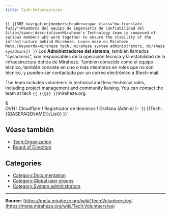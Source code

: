 ```yaml
---
title: Tech:Volunteers/es
---
```


 `{{ {{SRE navigation|members|header=<span class="mw-translate-fuzzy">Miembros del equipo de Ingeniería de Confiabilidad del Sitio</span>|description=Miraheze's Technology team is composed of various members who work together to ensure the stability of the infrastructure behind Miraheze. Learn more on Miraheze Meta.|keywords=miraheze tech, miraheze system administrators, miraheze sysadmins}} }}`
Los **Administradores del sistema**, también llamados “sysadmins”, son responsables de la operación técnica y la estabilidad de la infraestructura detrás de Miraheze. También conocido como el equipo técnico, también consiste en uno o más miembros en roles que no son técnico, y pueden ser contactado por un correo electrónico a $tech-mail.

The team includes volunteers in technical and less-technical roles, including project management and community liaising. You can contact the team at tech `{{ {{@}} }}`miraheze.org.

<div style="width: 100%; overflow: auto;>
{| class="wikitable center"
|-
! class="unsortable"| [ `{{ {{fullurl:Tech:Volunteers/List|action=edit}} }}` +/-]
! Nombre y Rol
! Apodo de Libera Chat
! Correo electrónico
! Cáscara
! GitHub
! Phabricator (admin)
! RamNode <br />&<br /> OVH
! Cloudflare
! Registrador de dominios
! Grafana (Admin)
|- `{{ {{Tech:{{BASEPAGENAME}}/List}} }}`

## Véase también 

* [Tech:Organization](/tech-docs/techorganization)
* [Board of Directors](https://meta.miraheze.org/wiki/Board_of_Directors)

## Categories

* [Category:Documentation](https://meta.miraheze.org/wiki/Category:Documentation)
* [Category:Global user groups](https://meta.miraheze.org/wiki/Category:Global_user_groups)
* [Category:System administrators](https://meta.miraheze.org/wiki/Category:System_administrators)

----
**Source**: [https://meta.miraheze.org/wiki/Tech:Volunteers/es](https://meta.miraheze.org/wiki/Tech:Volunteers/es)